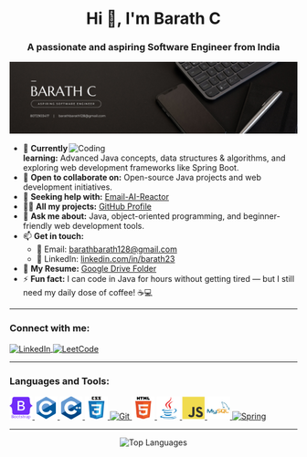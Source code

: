 <h1 align="center">Hi 👋, I'm Barath C</h1>
<h3 align="center">A passionate and aspiring Software Engineer from India</h3>

<p align="center">
  <img src="https://github.com/Barath2394/Barath2394/blob/main/Banner.png?raw=true" alt="Banner Image" />
</p>

<!-- ✅ Replaced with animated coding GIF -->
<img align="right" alt="Coding" width="400" src="https://mir-s3-cdn-cf.behance.net/project_modules/max_1200/1bfc4b102018263.5fdfb203e8b8e.gif" />




- 🌱 **Currently learning:** Advanced Java concepts, data structures & algorithms, and exploring web development frameworks like Spring Boot.  
- 👯 **Open to collaborate on:** Open-source Java projects and web development initiatives.  
- 🤝 **Seeking help with:** [Email-AI-Reactor](https://github.com/Barath2394/Email-AI-Reactor)  
- 👨‍💻 **All my projects:** [GitHub Profile](https://github.com/Barath2394)  
- 💬 **Ask me about:** Java, object-oriented programming, and beginner-friendly web development tools.  
- 📫 **Get in touch:**  
  - 📧 Email: [barathbarath128@gmail.com](mailto:barathbarath128@gmail.com)  
  - 🔗 LinkedIn: [linkedin.com/in/barath23](https://www.linkedin.com/in/barath23/)  
- 📄 **My Resume:** [Google Drive Folder](https://drive.google.com/drive/folders/1lxcRfxaVtAB8wkHlXv9Kqf-t9-mu59t9)  
- ⚡ **Fun fact:** I can code in Java for hours without getting tired — but I still need my daily dose of coffee! ☕💻  

---

### Connect with me:
<p align="left">
  <a href="https://www.linkedin.com/in/barath23/" target="_blank">
    <img align="center" src="https://raw.githubusercontent.com/rahuldkjain/github-profile-readme-generator/master/src/images/icons/Social/linked-in-alt.svg" alt="LinkedIn" height="30" width="40" />
  </a>
  <a href="https://www.leetcode.com/barath-23" target="_blank">
    <img align="center" src="https://raw.githubusercontent.com/rahuldkjain/github-profile-readme-generator/master/src/images/icons/Social/leet-code.svg" alt="LeetCode" height="30" width="40" />
  </a>
</p>

---

### Languages and Tools:
<p align="left">
  <a href="https://getbootstrap.com" target="_blank" rel="noreferrer">
    <img src="https://raw.githubusercontent.com/devicons/devicon/master/icons/bootstrap/bootstrap-plain-wordmark.svg" alt="Bootstrap" width="40" height="40"/>
  </a>
  <a href="https://www.cprogramming.com/" target="_blank" rel="noreferrer">
    <img src="https://raw.githubusercontent.com/devicons/devicon/master/icons/c/c-original.svg" alt="C" width="40" height="40"/>
  </a>
  <a href="https://www.w3schools.com/cpp/" target="_blank" rel="noreferrer">
    <img src="https://raw.githubusercontent.com/devicons/devicon/master/icons/cplusplus/cplusplus-original.svg" alt="C++" width="40" height="40"/>
  </a>
  <a href="https://www.w3schools.com/css/" target="_blank" rel="noreferrer">
    <img src="https://raw.githubusercontent.com/devicons/devicon/master/icons/css3/css3-original-wordmark.svg" alt="CSS3" width="40" height="40"/>
  </a>
  <a href="https://git-scm.com/" target="_blank" rel="noreferrer">
    <img src="https://www.vectorlogo.zone/logos/git-scm/git-scm-icon.svg" alt="Git" width="40" height="40"/>
  </a>
  <a href="https://www.w3.org/html/" target="_blank" rel="noreferrer">
    <img src="https://raw.githubusercontent.com/devicons/devicon/master/icons/html5/html5-original-wordmark.svg" alt="HTML5" width="40" height="40"/>
  </a>
  <a href="https://www.java.com" target="_blank" rel="noreferrer">
    <img src="https://raw.githubusercontent.com/devicons/devicon/master/icons/java/java-original.svg" alt="Java" width="40" height="40"/>
  </a>
  <a href="https://developer.mozilla.org/en-US/docs/Web/JavaScript" target="_blank" rel="noreferrer">
    <img src="https://raw.githubusercontent.com/devicons/devicon/master/icons/javascript/javascript-original.svg" alt="JavaScript" width="40" height="40"/>
  </a>
  <a href="https://www.mysql.com/" target="_blank" rel="noreferrer">
    <img src="https://raw.githubusercontent.com/devicons/devicon/master/icons/mysql/mysql-original-wordmark.svg" alt="MySQL" width="40" height="40"/>
  </a>
  <a href="https://spring.io/" target="_blank" rel="noreferrer">
    <img src="https://www.vectorlogo.zone/logos/springio/springio-icon.svg" alt="Spring" width="40" height="40"/>
  </a>
</p>

---

<p align="center">
  <img src="https://github-readme-stats.vercel.app/api/top-langs?username=barath2394&show_icons=true&locale=en&layout=compact" alt="Top Languages" />
</p>



